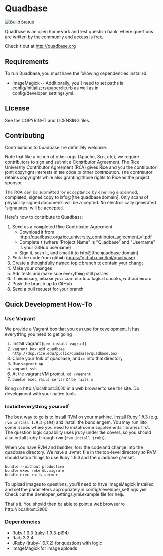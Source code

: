 <!-- Copyright 2011-2012 Rice University. Licensed under the Affero General Public 
     License version 3 or later.  See the COPYRIGHT file for details. -->

Quadbase
========

[![Build Status](https://secure.travis-ci.org/lml/quadbase.png)](http://travis-ci.org/lml/quadbase)

Quadbase is an open homework and test question bank, where questions are written 
by the community and access is free.

Check it out at http://quadbase.org

Requirements
------------

To run Quadbase, you must have the following dependencies installed:

 * ImageMagick
     -- Additionally, you'll need to set paths in config/initializers/paperclip.rb
        as well as in config/developer_settings.yml.
        
        
License
-------

See the COPYRIGHT and LICENSING files.

Contributing
------------

Contributions to Quadbase are definitely welcome.

Note that like a bunch of other orgs (Apache, Sun, etc), we require contributors
to sign and submit a Contributor Agreement.  The Rice University Contributor Agreement
(RCA) gives Rice and you the contributor joint copyright interests in the code or
other contribution.  The contributor retains copyrights while also granting those 
rights to Rice as the project sponsor.

The RCA can be submitted for acceptance by emailing a scanned, completed, signed copy
to info@[the quadbase domain].  Only scans of physically signed documents will be accepted.
No electronically generated 'signatures' will be accepted.

Here's how to contribute to Quadbase:

1. Send us a completed Rice Contributor Agreement
   * Download it from http://quadbase.org/rice_university_contributor_agreement_v1.pdf
   * Complete it (where "Project Name" is "Quadbase" and "Username" is your GitHub username)
   * Sign it, scan it, and email it to info@[the quadbase domain]
1. Fork the code from github (https://github.com/lml/quadbase)
2. Create a thoughtfully named topic branch to contain your change
3. Make your changes
4. Add tests and make sure everything still passes
5. If necessary, rebase your commits into logical chunks, without errors
6. Push the branch up to GitHub
7. Send a pull request for your branch

Quick Development How-To
------------------------

### Use Vagrant

We provide a [Vagrant](http://vagrantup.com/) box that you can use for development.  It has 
everything you need to get going

1. Install vagrant (`gem install vagrant`)
3. `vagrant box add quadbase http://dsp.rice.edu/public/quadbase/quadbase.box` 
2. Clone your fork of quadbase, and `cd` into that directory
4. Run `vagrant up`
5. `vagrant ssh`
6. At the vagrant VM prompt, `cd /vagrant`
7. `bundle exec rails server` or `be rails s`

Bring up http://localhost:3000 in a web browser to see the site.  Do development with your 
native tools.

### Install everything yourself

The best way to go is to install RVM on your machine.  Install Ruby 1.9.3 (e.g. `rvm install 1.9.3-p194`)
and install the bundler gem.  You may run into some issues where you need to install some supplemental
libraries first.  The question logic capability uses jruby under the covers, so you should also install
jruby through rvm (`rvm install jruby`).

When you have RVM and bundler, fork the code and change into the quadbase directory.  We have a 
.rvmrc file in the top-level directory so RVM should setup things to use Ruby 1.9.3 and the 
quadbase gemset.

    bundle --without production
    bundle exec rake db:migrate
    bundle exec rails server
    
To upload images to questions, you'll need to have ImageMagick installed and set the parameters appropriately
in config/developer_settings.yml.  Check out the developer_settings.yml.example file for help.

That's it.  You should then be able to point a web browser to http://localhost:3000.

### Dependencies

- Ruby 1.9.3 (ruby-1.9.3-p194)
- Rails 3.2.4
- JRuby (jruby-1.6.7.2) for questions with logic
- ImageMagick for image uploads

